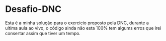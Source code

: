 # Desafio-DNC
Esta é a minha solução para o exercicio proposto pela DNC, durante a ultima aula ao vivo, o código ainda não esta 100% tem algums
erros que irei consertar assim que tiver um tempo.
